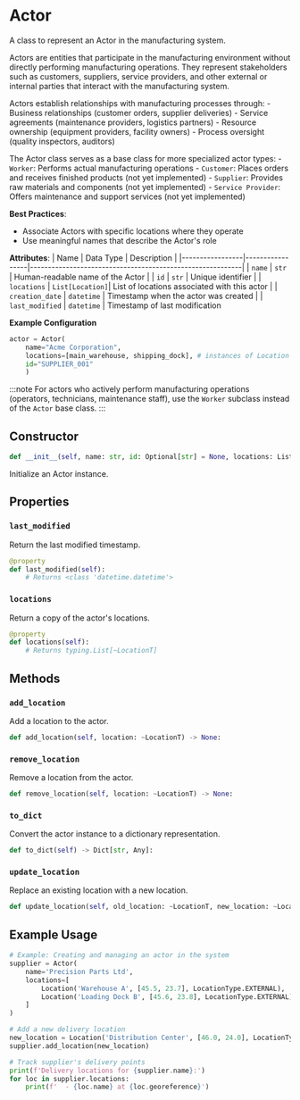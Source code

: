 # Actor

A class to represent an Actor in the manufacturing system.

Actors are entities that participate in the manufacturing environment without directly 
performing manufacturing operations. They represent stakeholders such as customers, 
suppliers, service providers, and other external or internal parties that interact 
with the manufacturing system.

Actors establish relationships with manufacturing processes through:
    - Business relationships (customer orders, supplier deliveries)
    - Service agreements (maintenance providers, logistics partners)
    - Resource ownership (equipment providers, facility owners)
    - Process oversight (quality inspectors, auditors)

The Actor class serves as a base class for more specialized actor types:
    - `Worker`: Performs actual manufacturing operations
    - `Customer`: Places orders and receives finished products (not yet implemented)
    - `Supplier`: Provides raw materials and components (not yet implemented)
    - `Service Provider`: Offers maintenance and support services (not yet implemented)

**Best Practices**:
- Associate Actors with specific locations where they operate
- Use meaningful names that describe the Actor's role

**Attributes**:
| Name            | Data Type       | Description                                               |
|-----------------|-----------------|-----------------------------------------------------------|
| `name`          | `str`           | Human-readable name of the Actor                          |
| `id`            | `str`           | Unique identifier                                         |
| `locations`     | `List[Location]`| List of locations associated with this actor              |
| `creation_date` | `datetime`      | Timestamp when the actor was created                      |
| `last_modified` | `datetime`      | Timestamp of last modification       

**Example Configuration**
```python
actor = Actor(
    name="Acme Corporation",
    locations=[main_warehouse, shipping_dock], # instances of Location class
    id="SUPPLIER_001"
    )
```

:::note
For actors who actively perform manufacturing operations (operators, technicians, maintenance staff), use the `Worker` subclass instead of the `Actor` base class.
:::


## Constructor

```python
def __init__(self, name: str, id: Optional[str] = None, locations: List[~LocationT] = None) -> None:
```

Initialize an Actor instance.


## Properties


### `last_modified`

Return the last modified timestamp.

```python
@property
def last_modified(self):
    # Returns <class 'datetime.datetime'>
```


### `locations`

Return a copy of the actor's locations.

```python
@property
def locations(self):
    # Returns typing.List[~LocationT]
```


## Methods


### `add_location`

Add a location to the actor.

```python
def add_location(self, location: ~LocationT) -> None:
```


### `remove_location`

Remove a location from the actor.

```python
def remove_location(self, location: ~LocationT) -> None:
```


### `to_dict`

Convert the actor instance to a dictionary representation.

```python
def to_dict(self) -> Dict[str, Any]:
```


### `update_location`

Replace an existing location with a new location.

```python
def update_location(self, old_location: ~LocationT, new_location: ~LocationT) -> None:
```


## Example Usage

```python
# Example: Creating and managing an actor in the system
supplier = Actor(
    name='Precision Parts Ltd',
    locations=[
        Location('Warehouse A', [45.5, 23.7], LocationType.EXTERNAL),
        Location('Loading Dock B', [45.6, 23.8], LocationType.EXTERNAL)
    ]
)

# Add a new delivery location
new_location = Location('Distribution Center', [46.0, 24.0], LocationType.EXTERNAL)
supplier.add_location(new_location)

# Track supplier's delivery points
print(f'Delivery locations for {supplier.name}:')
for loc in supplier.locations:
    print(f'  - {loc.name} at {loc.georeference}')
```
